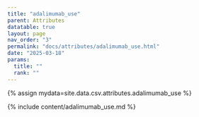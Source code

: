 ```yaml
---
title: "adalimumab_use"
parent: Attributes
datatable: true
layout: page
nav_order: "3"
permalink: "docs/attributes/adalimumab_use.html"
date: "2025-03-18"
params:
  title: ""
  rank: ""
---
```

{% assign mydata=site.data.csv.attributes.adalimumab_use %} 

{% include content/adalimumab_use.md %}
